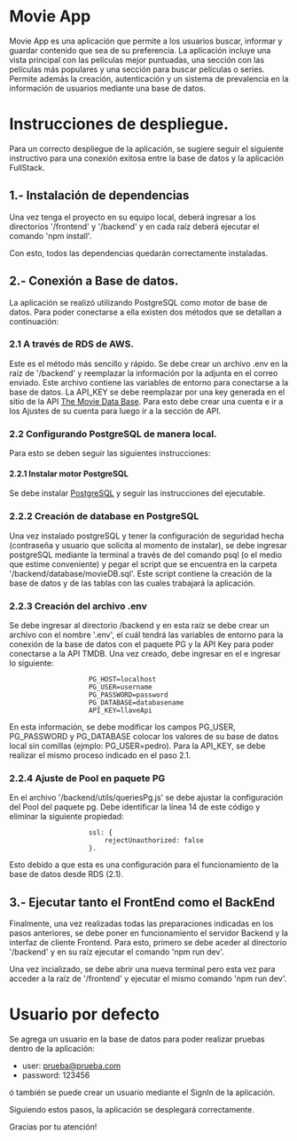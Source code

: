 # Movie App
Movie App es una aplicación que permite a los usuarios buscar, informar y guardar contenido que sea de su preferencia. La aplicación incluye una vista principal con las películas mejor puntuadas, una sección con las películas más populares y una sección para buscar películas o series. Permite además la creación, autenticación y un sistema de prevalencia en la información de usuarios mediante una base de datos.

# Instrucciones de despliegue.
Para un correcto despliegue de la aplicación, se sugiere seguir el siguiente instructivo para una conexión exitosa entre la base de datos y la aplicación FullStack.

## 1.- Instalación de dependencias
Una vez tenga el proyecto en su equipo local, deberá ingresar a los directorios '/frontend' y '/backend' y en cada raíz deberá ejecutar el comando 'npm install'.

Con esto, todos las dependencias quedarán correctamente instaladas.

## 2.- Conexión a Base de datos.
La aplicación se realizó utilizando PostgreSQL como motor de base de datos. Para poder conectarse a ella existen dos métodos que se detallan a continuación:

### 2.1 A través de RDS de AWS.
Este es el método más sencillo y rápido. Se debe crear un archivo .env en la raíz de '/backend' y reemplazar la información por la adjunta en el correo enviado. Este archivo contiene las variables de entorno para conectarse a la base de datos. La API_KEY se debe reemplazar por una key generada en el sitio de la API [The Movie Data Base](https://www.themoviedb.org/). Para esto debe crear una cuenta e ir a los Ajustes de su cuenta para luego ir a la sección de API.

### 2.2 Configurando PostgreSQL de manera local.
Para esto se deben seguir las siguientes instrucciones:

#### 2.2.1 Instalar motor PostgreSQL
Se debe instalar [PostgreSQL](https://www.postgresql.org/) y seguir las instrucciones del ejecutable.

### 2.2.2 Creación de database en PostgreSQL
Una vez instalado postgreSQL y tener la configuración de seguridad hecha (contraseña y usuario que solicita al momento de instalar), se debe ingresar postgreSQL mediante la terminal a través de del comando psql (o el medio que estime conveniente) y pegar el script que se encuentra en la carpeta '/backend/database/movieDB.sql'. Este script contiene la creación de la base de datos y de las tablas con las cuales trabajará la aplicación.

### 2.2.3 Creación del archivo .env
Se debe ingresar al directorio /backend y en esta raíz se debe crear un archivo con el nombre '.env', el cuál tendrá las variables de entorno para la conexión de la base de datos con el paquete PG y la API Key para poder conectarse a la API TMDB. Una vez creado, debe ingresar en el e ingresar lo siguiente:

                        PG_HOST=localhost
                        PG_USER=username
                        PG_PASSWORD=password
                        PG_DATABASE=databasename
                        API_KEY=llaveApi

En esta información, se debe modificar los campos PG_USER, PG_PASSWORD y PG_DATABASE colocar los valores de su base de datos local sin comillas (ejmplo: PG_USER=pedro). Para la API_KEY, se debe realizar el mismo proceso indicado en el paso 2.1.

### 2.2.4 Ajuste de Pool en paquete PG
En el archivo '/backend/utils/queriesPg.js' se debe ajustar la configuración del Pool del paquete pg. Debe identificar la línea 14 de este código y eliminar la siguiente propiedad: 

                        ssl: {
                            rejectUnauthorized: false
                        }.

Esto debido a que esta es una configuración para el funcionamiento de la base de datos desde RDS (2.1).

## 3.- Ejecutar tanto el FrontEnd como el BackEnd
Finalmente, una vez realizadas todas las preparaciones indicadas en los pasos anteriores, se debe poner en funcionamiento el servidor Backend y la interfaz de cliente Frontend. Para esto, primero se debe aceder al directorio '/backend' y en su raíz ejecutar el comando 'npm run dev'.

Una vez incializado, se debe abrir una nueva terminal pero esta vez para acceder a la raíz de '/frontend' y ejecutar el mismo comando 'npm run dev'.

# Usuario por defecto
Se agrega un usuario en la base de datos para poder realizar pruebas dentro de la aplicación:
- user: prueba@prueba.com
- password: 123456

ó también se puede crear un usuario mediante el SignIn de la aplicación.

Siguiendo estos pasos, la aplicación se desplegará correctamente.

Gracias por tu atención!